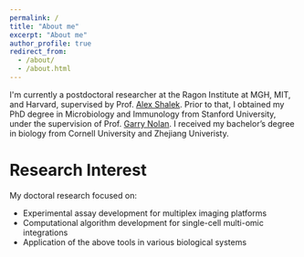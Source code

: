 ```yaml
---
permalink: /
title: "About me"
excerpt: "About me"
author_profile: true
redirect_from: 
  - /about/
  - /about.html
---
```


I'm currently a postdoctoral researcher at the Ragon Institute at MGH, MIT, and Harvard, supervised by Prof. [Alex Shalek](https://shaleklab.com/). Prior to that, I obtained my PhD degree in Microbiology and Immunology from Stanford University, under the supervision of Prof. [Garry Nolan](https://web.stanford.edu/group/nolan/index.html). I received my bachelor’s degree in biology from Cornell University and Zhejiang Univeristy.

Research Interest
======
My doctoral research focused on:

* Experimental assay development for multiplex imaging platforms
* Computational algorithm development for single-cell multi-omic integrations
* Application of the above tools in various biological systems